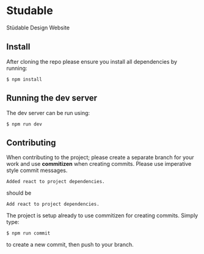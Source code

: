 # Studable
Stüdable Design Website

## Install
After cloning the repo please ensure you install all dependencies by running:
```
$ npm install
```

## Running the dev server
The dev server can be run using:
```
$ npm run dev
```
## Contributing
When contributing to the project; please create a separate branch for your work
and use **commitizen** when creating commits. Please use imperative style commit
messages.
```
Added react to project dependencies.
```
should be
```
Add react to project dependencies.
```
The project is setup already to use commitizen for
creating commits. Simply type:
```
$ npm run commit
```
to create a new commit, then push to your branch.
